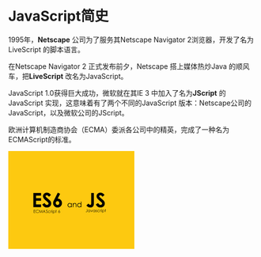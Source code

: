 # JavaScript简史

1995年，**Netscape** 公司为了服务其Netscape Navigator 2浏览器，开发了名为LiveScript 的脚本语言。

在Netscape Navigator 2 正式发布前夕，Netscape 搭上媒体热炒Java 的顺风车，把**LiveScript** 改名为JavaScript。

JavaScript 1.0获得巨大成功，微软就在其IE 3 中加入了名为**JScript** 的JavaScript 实现，这意味着有了两个不同的JavaScript 版本：Netscape公司的JavaScript，以及微软公司的JScript。

欧洲计算机制造商协会（ECMA）委派各公司中的精英，完成了一种名为ECMAScript的标准。

![](../../images/es.png)
